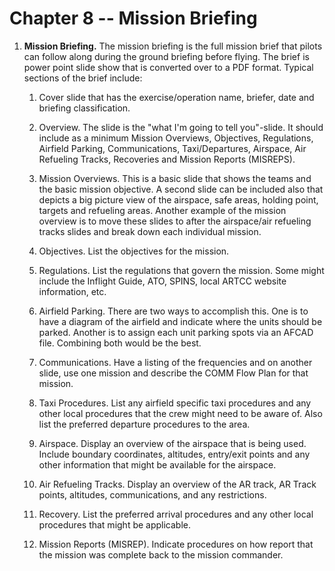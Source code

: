 # Chapter 8 -- Mission Briefing

1. **Mission Briefing.** The mission briefing is the full mission brief that pilots can follow along during the ground briefing before flying. The brief is power point slide show that is converted over to a PDF format. Typical sections of the brief include:

    1. Cover slide that has the exercise/operation name, briefer, date and briefing classification.

    2. Overview. The slide is the "what I'm going to tell you"-slide. It should include as a minimum Mission Overviews, Objectives, Regulations, Airfield Parking, Communications, Taxi/Departures, Airspace, Air Refueling Tracks, Recoveries and Mission Reports (MISREPS).

    3. Mission Overviews. This is a basic slide that shows the teams and the basic mission objective. A second slide can be included also that depicts a big picture view of the airspace, safe areas, holding point, targets and refueling areas. Another example of the mission overview is to move these slides to after the airspace/air refueling tracks slides and break down each individual mission.

    4. Objectives. List the objectives for the mission.

    5. Regulations. List the regulations that govern the mission. Some might include the Inflight Guide, ATO, SPINS, local ARTCC website information, etc.

    6. Airfield Parking. There are two ways to accomplish this. One is to have a diagram of the airfield and indicate where the units should be parked. Another is to assign each unit parking spots via an AFCAD file. Combining both would be the best.

    7. Communications. Have a listing of the frequencies and on another slide, use one mission and describe the COMM Flow Plan for that mission.

    8. Taxi Procedures. List any airfield specific taxi procedures and any other local procedures that the crew might need to be aware of. Also list the preferred departure procedures to the area.

    9. Airspace. Display an overview of the airspace that is being used. Include boundary coordinates, altitudes, entry/exit points and any other information that might be available for the airspace.

    10. Air Refueling Tracks. Display an overview of the AR track, AR Track points, altitudes, communications, and any restrictions.

    11. Recovery. List the preferred arrival procedures and any other local procedures that might be applicable.

    12. Mission Reports (MISREP). Indicate procedures on how report that the mission was complete back to the mission commander.
